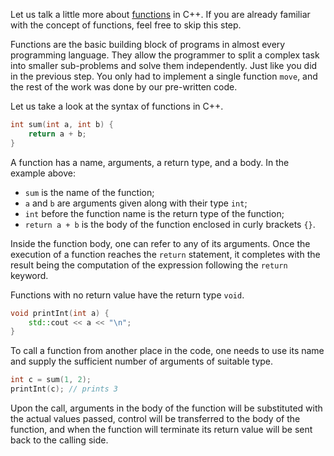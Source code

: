 Let us talk a little more about 
[functions](https://en.cppreference.com/w/cpp/language/functions) in C++.
If you are already familiar with the concept 
of functions, feel free to skip this step.

Functions are the basic building block of programs 
in almost every programming language.
They allow the programmer to split a complex task 
into smaller sub-problems and solve them independently.
Just like you did in the previous step. 
You only had to implement a single function `move`, 
and the rest of the work was done by our pre-written code.

Let us take a look at the syntax of functions in C++.

```c++
int sum(int a, int b) {
    return a + b;
}
```

A function has a name, arguments, a return type, and a body.
In the example above:

- `sum` is the name of the function;
- `a` and `b` are arguments given along with their type `int`;
- `int` before the function name is the return type of the function;
- `return a + b` is the body of the function enclosed in curly brackets `{}`.

Inside the function body, one can refer to any of its arguments.
Once the execution of a function reaches the `return` statement,
it completes with the result being the computation 
of the expression following the `return` keyword.

Functions with no return value have the return type `void`.

```c++
void printInt(int a) {
    std::cout << a << "\n";
}
```

To call a function from another place in the code, 
one needs to use its name and supply the sufficient number 
of arguments of suitable type. 

```c++
int c = sum(1, 2);
printInt(c); // prints 3
```

Upon the call, arguments in the body of the function
will be substituted with the actual values passed, 
control will be transferred to the body of the function, 
and when the function will terminate its 
return value will be sent back to the calling side. 
 
